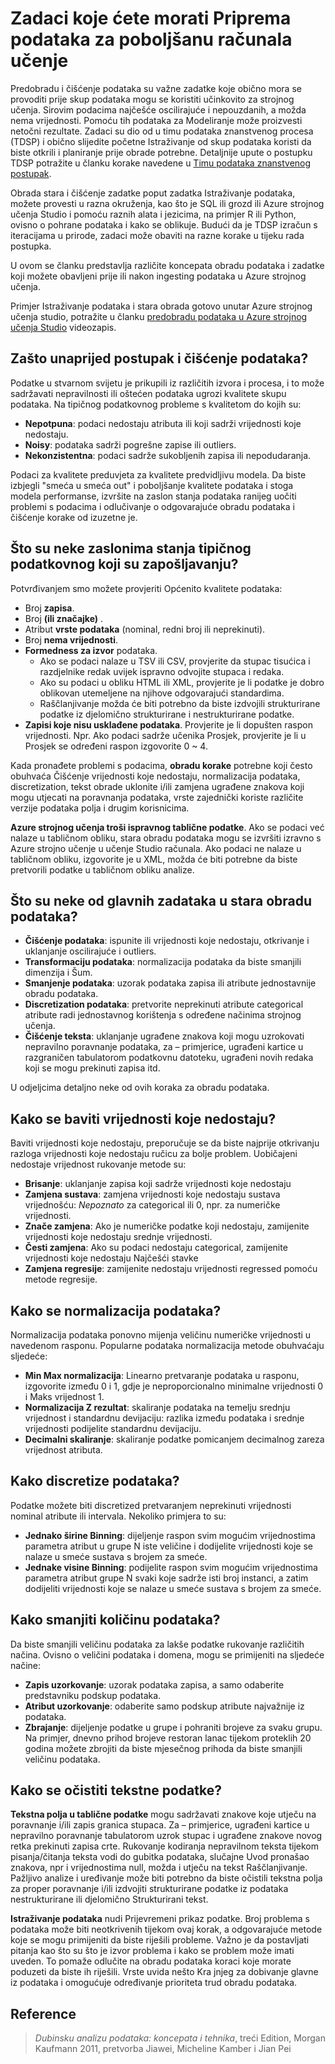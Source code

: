 <properties
    pageTitle="Zadaci koje ćete morati Priprema podataka za poboljšanu računala učenje | Microsoft Azure"
    description="Unaprijed postupak i čišćenje podataka da biste se pripremili za strojnog učenja."
    services="machine-learning"
    documentationCenter=""
    authors="bradsev"
    manager="jhubbard"
    editor="cgronlun" />

<tags
    ms.service="machine-learning"
    ms.workload="data-services"
    ms.tgt_pltfrm="na"
    ms.devlang="na"
    ms.topic="article"
    ms.date="09/19/2016" 
    ms.author="bradsev" />


# <a name="tasks-to-prepare-data-for-enhanced-machine-learning"></a>Zadaci koje ćete morati Priprema podataka za poboljšanu računala učenje

Predobradu i čišćenje podataka su važne zadatke koje obično mora se provoditi prije skup podataka mogu se koristiti učinkovito za strojnog učenja. Sirovim podacima najčešće oscilirajuće i nepouzdanih, a možda nema vrijednosti. Pomoću tih podataka za Modeliranje može proizvesti netočni rezultate. Zadaci su dio od u timu podataka znanstvenog procesa (TDSP) i obično slijedite početne Istraživanje od skup podataka koristi da biste otkrili i planiranje prije obrade potrebne. Detaljnije upute o postupku TDSP potražite u članku korake navedene u [Timu podataka znanstvenog postupak](https://azure.microsoft.com/documentation/learning-paths/cortana-analytics-process/).

Obrada stara i čišćenje zadatke poput zadatka Istraživanje podataka, možete provesti u razna okruženja, kao što je SQL ili grozd ili Azure strojnog učenja Studio i pomoću raznih alata i jezicima, na primjer R ili Python, ovisno o pohrane podataka i kako se oblikuje. Budući da je TDSP izračun s iteracijama u prirode, zadaci može obaviti na razne korake u tijeku rada postupka.

U ovom se članku predstavlja različite koncepata obradu podataka i zadatke koji možete obavljeni prije ili nakon ingesting podataka u Azure strojnog učenja.

Primjer Istraživanje podataka i stara obrada gotovo unutar Azure strojnog učenja studio, potražite u članku [predobradu podataka u Azure strojnog učenja Studio](https://azure.microsoft.com/documentation/videos/preprocessing-data-in-azure-ml-studio/) videozapis.


## <a name="why-pre-process-and-clean-data"></a>Zašto unaprijed postupak i čišćenje podataka?

Podatke u stvarnom svijetu je prikupili iz različitih izvora i procesa, i to može sadržavati nepravilnosti ili oštećen podataka ugrozi kvalitete skupu podataka. Na tipičnog podatkovnog probleme s kvalitetom do kojih su:

* **Nepotpuna**: podaci nedostaju atributa ili koji sadrži vrijednosti koje nedostaju.
* **Noisy**: podataka sadrži pogrešne zapise ili outliers.
* **Nekonzistentna**: podaci sadrže sukobljenih zapisa ili nepodudaranja.

Podaci za kvalitete preduvjeta za kvalitete predvidljivu modela. Da biste izbjegli "smeća u smeća out" i poboljšanje kvalitete podataka i stoga modela performanse, izvršite na zaslon stanja podataka ranijeg uočiti problemi s podacima i odlučivanje o odgovarajuće obradu podataka i čišćenje korake od izuzetne je.

## <a name="what-are-some-typical-data-health-screens-that-are-employed"></a>Što su neke zaslonima stanja tipičnog podatkovnog koji su zapošljavanju?

Potvrđivanjem smo možete provjeriti Općenito kvalitete podataka:

* Broj **zapisa**.
* Broj **(ili **značajke**)** .
* Atribut **vrste podataka** (nominal, redni broj ili neprekinuti).
* Broj **nema vrijednosti**.
* **Formedness za izvor** podataka.
    * Ako se podaci nalaze u TSV ili CSV, provjerite da stupac tisućica i razdjelnike redak uvijek ispravno odvojite stupaca i redaka.
    * Ako su podaci u obliku HTML ili XML, provjerite je li podatke je dobro oblikovan utemeljene na njihove odgovarajući standardima.
    * Raščlanjivanje možda će biti potrebno da biste izdvojili strukturirane podatke iz djelomično strukturirane i nestrukturirane podatke.
* **Zapisi koje nisu usklađene podataka**. Provjerite je li dopušten raspon vrijednosti. Npr. Ako podaci sadrže učenika Prosjek, provjerite je li u Prosjek se određeni raspon izgovorite 0 ~ 4.

Kada pronađete problemi s podacima, **obradu korake** potrebne koji često obuhvaća Čišćenje vrijednosti koje nedostaju, normalizacija podataka, discretization, tekst obrade uklonite i/ili zamjena ugrađene znakova koji mogu utjecati na poravnanja podataka, vrste zajednički koriste različite verzije podataka polja i drugim korisnicima.

**Azure strojnog učenja troši ispravnog tablične podatke**.  Ako se podaci već nalaze u tabličnom obliku, stara obradu podataka mogu se izvršiti izravno s Azure strojno učenje u učenje Studio računala.  Ako podaci ne nalaze u tabličnom obliku, izgovorite je u XML, možda će biti potrebne da biste pretvorili podatke u tabličnom obliku analize.  

## <a name="what-are-some-of-the-major-tasks-in-data-pre-processing"></a>Što su neke od glavnih zadataka u stara obradu podataka?

* **Čišćenje podataka**: ispunite ili vrijednosti koje nedostaju, otkrivanje i uklanjanje oscilirajuće i outliers.
* **Transformaciju podataka**: normalizacija podataka da biste smanjili dimenzija i Šum.
* **Smanjenje podataka**: uzorak podataka zapisa ili atribute jednostavnije obradu podataka.
* **Discretization podataka**: pretvorite neprekinuti atribute categorical atribute radi jednostavnog korištenja s određene načinima strojnog učenja.
* **Čišćenje teksta**: uklanjanje ugrađene znakova koji mogu uzrokovati nepravilno poravnanje podataka, za – primjerice, ugrađeni kartice u razgraničen tabulatorom podatkovnu datoteku, ugrađeni novih redaka koji se mogu prekinuti zapisa itd.

U odjeljcima detaljno neke od ovih koraka za obradu podataka.

## <a name="how-to-deal-with-missing-values"></a>Kako se baviti vrijednosti koje nedostaju?

Baviti vrijednosti koje nedostaju, preporučuje se da biste najprije otkrivanju razloga vrijednosti koje nedostaju ručicu za bolje problem. Uobičajeni nedostaje vrijednost rukovanje metode su:

* **Brisanje**: uklanjanje zapisa koji sadrže vrijednosti koje nedostaju
* **Zamjena sustava**: zamjena vrijednosti koje nedostaju sustava vrijednošću: _Nepoznato_ za categorical ili 0, npr. za numeričke vrijednosti.
* **Znače zamjena**: Ako je numeričke podatke koji nedostaju, zamijenite vrijednosti koje nedostaju srednje vrijednosti.
* **Česti zamjena**: Ako su podaci nedostaju categorical, zamijenite vrijednosti koje nedostaju Najčešći stavke
* **Zamjena regresije**: zamijenite nedostaju vrijednosti regressed pomoću metode regresije.  

## <a name="how-to-normalize-data"></a>Kako se normalizacija podataka?

Normalizacija podataka ponovno mijenja veličinu numeričke vrijednosti u navedenom rasponu. Popularne podataka normalizacija metode obuhvaćaju sljedeće:

* **Min Max normalizacija**: Linearno pretvaranje podataka u rasponu, izgovorite između 0 i 1, gdje je neproporcionalno minimalne vrijednosti 0 i Maks vrijednost 1.
* **Normalizacija Z rezultat**: skaliranje podataka na temelju srednju vrijednost i standardnu devijaciju: razlika između podataka i srednje vrijednosti podijelite standardnu devijaciju.
* **Decimalni skaliranje**: skaliranje podatke pomicanjem decimalnog zareza vrijednost atributa.  

## <a name="how-to-discretize-data"></a>Kako discretize podataka?

Podatke možete biti discretized pretvaranjem neprekinuti vrijednosti nominal atribute ili intervala. Nekoliko primjera to su:

* **Jednako širine Binning**: dijeljenje raspon svim mogućim vrijednostima parametra atribut u grupe N iste veličine i dodijelite vrijednosti koje se nalaze u smeće sustava s brojem za smeće.
* **Jednake visine Binning**: podijelite raspon svim mogućim vrijednostima parametra atribut grupe N svaki koje sadrže isti broj instanci, a zatim dodijeliti vrijednosti koje se nalaze u smeće sustava s brojem za smeće.  

## <a name="how-to-reduce-data"></a>Kako smanjiti količinu podataka?

Da biste smanjili veličinu podataka za lakše podatke rukovanje različitih načina. Ovisno o veličini podataka i domena, mogu se primijeniti na sljedeće načine:

* **Zapis uzorkovanje**: uzorak podataka zapisa, a samo odaberite predstavniku podskup podataka.
* **Atribut uzorkovanje**: odaberite samo podskup atribute najvažnije iz podataka.  
* **Zbrajanje**: dijeljenje podatke u grupe i pohraniti brojeve za svaku grupu. Na primjer, dnevno prihod brojeve restoran lanac tijekom proteklih 20 godina možete zbrojiti da biste mjesečnog prihoda da biste smanjili veličinu podataka.  

## <a name="how-to-clean-text-data"></a>Kako se očistiti tekstne podatke?

**Tekstna polja u tablične podatke** mogu sadržavati znakove koje utječu na poravnanje i/ili zapis granica stupaca. Za – primjerice, ugrađeni kartice u nepravilno poravnanje tabulatorom uzrok stupac i ugrađene znakove novog retka prekinuti zapisa crte. Rukovanje kodiranja nepravilnom teksta tijekom pisanja/čitanja teksta vodi do gubitka podataka, slučajne Uvod pronašao znakova, npr i vrijednostima null, možda i utječu na tekst Raščlanjivanje. Pažljivo analize i uređivanje može biti potrebno da biste očistili tekstna polja za proper poravnanje i/ili izdvojiti strukturirane podatke iz podataka nestrukturirane ili djelomično Strukturirani tekst.

**Istraživanje podataka** nudi Prijevremeni prikaz podatke. Broj problema s podataka može biti neotkrivenih tijekom ovaj korak, a odgovarajuće metode koje se mogu primijeniti da biste riješili probleme.  Važno je da postavljati pitanja kao što su što je izvor problema i kako se problem može imati uveden. To pomaže odlučite na obradu podataka koraci koje morate poduzeti da biste ih riješili. Vrste uvida nešto Kra jnjeg za dobivanje glavne iz podataka i omogućuje određivanje prioriteta trud obradu podataka.

## <a name="references"></a>Reference

>*Dubinsku analizu podataka: koncepata i tehnika*, treći Edition, Morgan Kaufmann 2011, pretvorba Jiawei, Micheline Kamber i Jian Pei
